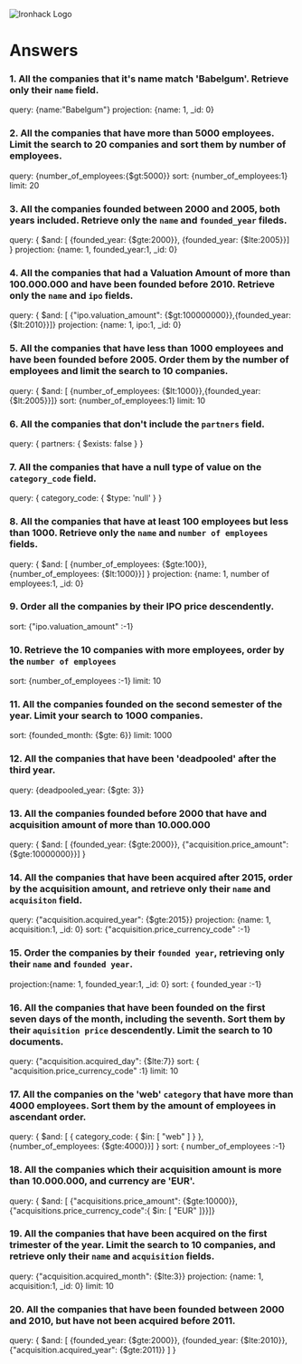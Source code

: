 ![Ironhack Logo](https://i.imgur.com/1QgrNNw.png)

# Answers

### 1. All the companies that it's name match 'Babelgum'. Retrieve only their `name` field.

query: {name:"Babelgum"}
projection: {name: 1, _id: 0}

### 2. All the companies that have more than 5000 employees. Limit the search to 20 companies and sort them by **number of employees**.

query: {number_of_employees:{$gt:5000}}
sort: {number_of_employees:1}
limit: 20

### 3. All the companies founded between 2000 and 2005, both years included. Retrieve only the `name` and `founded_year` fileds.

query: { $and: [ {founded_year: {$gte:2000}}, {founded_year: {$lte:2005}}] }
projection: {name: 1, founded_year:1, _id: 0}

### 4. All the companies that had a Valuation Amount of more than 100.000.000 and have been founded before 2010. Retrieve only the `name` and `ipo` fields.

query: { $and: [ {"ipo.valuation_amount": {$gt:100000000}},{founded_year: {$lt:2010}}]}
projection: {name: 1, ipo:1, _id: 0}

### 5. All the companies that have less than 1000 employees and have been founded before 2005. Order them by the number of employees and limit the search to 10 companies.

query: { $and: [ {number_of_employees: {$lt:1000}},{founded_year: {$lt:2005}}]}
sort: {number_of_employees:1}
limit: 10

### 6. All the companies that don't include the `partners` field.

query: { partners: { $exists: false } }

### 7. All the companies that have a null type of value on the `category_code` field.

query: { category_code: { $type: 'null' } }

### 8. All the companies that have at least 100 employees but less than 1000. Retrieve only the `name` and `number of employees` fields.
query: { $and: [ {number_of_employees: {$gte:100}}, {number_of_employees: {$lt:1000}}] }
projection: {name: 1, number of employees:1, _id: 0}

### 9. Order all the companies by their IPO price descendently.

sort: {"ipo.valuation_amount" :-1}

### 10. Retrieve the 10 companies with more employees, order by the `number of employees`

sort: {number_of_employees :-1}
limit: 10

### 11. All the companies founded on the second semester of the year. Limit your search to 1000 companies.
sort: {founded_month: {$gte: 6}} 
limit: 1000

### 12. All the companies that have been 'deadpooled' after the third year.

query: {deadpooled_year: {$gte: 3}} 

### 13. All the companies founded before 2000 that have and acquisition amount of more than 10.000.000

query: { $and: [ {founded_year: {$gte:2000}}, {"acquisition.price_amount": {$gte:10000000}}] }

### 14. All the companies that have been acquired after 2015, order by the acquisition amount, and retrieve only their `name` and `acquisiton` field.

query: {"acquisition.acquired_year": {$gte:2015}}
projection: {name: 1, acquisition:1, _id: 0}
sort: {"acquisition.price_currency_code" :-1}

### 15. Order the companies by their `founded year`, retrieving only their `name` and `founded year`.

projection:{name: 1, founded_year:1, _id: 0}
sort: { founded_year :-1}

### 16. All the companies that have been founded on the first seven days of the month, including the seventh. Sort them by their `aquisition price` descendently. Limit the search to 10 documents.

query: {"acquisition.acquired_day": {$lte:7}}
sort: { "acquisition.price_currency_code" :1}
limit: 10

### 17. All the companies on the 'web' `category` that have more than 4000 employees. Sort them by the amount of employees in ascendant order.

query: { $and: [ { category_code: { $in: [ "web" ] } }, {number_of_employees: {$gte:4000}}] }
sort: { number_of_employees :-1}

### 18. All the companies which their acquisition amount is more than 10.000.000, and currency are 'EUR'.

query: { $and: [ {"acquisitions.price_amount": {$gte:10000}},{"acquisitions.price_currency_code":{ $in: [ "EUR" ]}}]}

### 19. All the companies that have been acquired on the first trimester of the year. Limit the search to 10 companies, and retrieve only their `name` and `acquisition` fields.

query: {"acquisition.acquired_month": {$lte:3}}
projection: {name: 1, acquisition:1, _id: 0}
limit: 10

### 20. All the companies that have been founded between 2000 and 2010, but have not been acquired before 2011.

query: { $and: [ {founded_year: {$gte:2000}}, {founded_year: {$lte:2010}}, {"acquisition.acquired_year": {$gte:2011}} ] }
